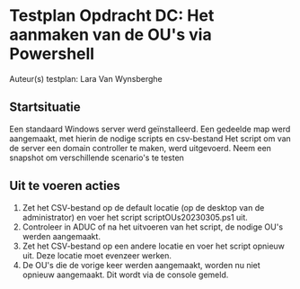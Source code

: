# Testplan Opdracht DC: Het aanmaken van de OU's via Powershell

Auteur(s) testplan: Lara Van Wynsberghe

## Startsituatie

Een standaard Windows server werd geïnstalleerd.
Een gedeelde map werd aangemaakt, met hierin de nodige scripts en csv-bestand
Het script om van de server een domain controller te maken, werd uitgevoerd.
Neem een snapshot om verschillende scenario's te testen

## Uit te voeren acties

1. Zet het CSV-bestand op de default locatie (op de desktop van de administrator) en voer het script scriptOUs20230305.ps1 uit.
2. Controleer in ADUC of na het uitvoeren van het script, de nodige OU's werden aangemaakt.
3. Zet het CSV-bestand op een andere locatie en voer het script opnieuw uit. Deze locatie moet evenzeer werken.
4. De OU's die de vorige keer werden aangemaakt, worden nu niet opnieuw aangemaakt. Dit wordt via de console gemeld.
